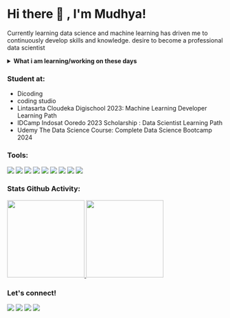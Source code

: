 # Hi there 👋 , I'm Mudhya!
Currently learning data science and machine learning has driven me to continuously develop skills and knowledge. desire to become a professional data scientist 
<details>
 <summary><strong>What i am learning/working on these days</strong></summary>
    - 🔭 I’m interested in Data Science and Machine Learning</br>
    - 🌱 I’m currently working on my personal portfolio website </br>
    - 💬 Ask me about anything.</br>
    - 📫 How to reach me: <a href="mailto:muhammaddhiauddin40@gmail.com">Email me!</a>  </br>
</details>

### Student at:
- Dicoding
- coding studio 
- Lintasarta Cloudeka Digischool 2023: Machine Learning Developer Learning Path
- IDCamp Indosat Ooredo 2023 Scholarship : Data Scientist Learning Path
- Udemy The Data Science Course: Complete Data Science Bootcamp 2024

### Tools:
<p>
    <img src="https://img.shields.io/badge/Os-%20Windows-blue?&logo=windows&logoColor=blue" />
    <img src="https://img.shields.io/badge/Code-Python-blue?&logo=Python" />
    <img src="https://img.shields.io/badge/Software-%20Docker-blue?&logo=docker&logoColor=blue" />
    <img src="https://img.shields.io/badge/Text%20Editor-Visual%20Studio%20Code-blue?&logo=visual%20studio%20code&logoColor=blue" />
    <img src="https://img.shields.io/badge/Anaconda-Jupyter%20Notebook-blue?&logo=anaconda&logoColor=green" />
    <img src="https://img.shields.io/badge/Google-Colaboratory-blue?&logo=google%20colab&logoColor=orange" />
    <img src="https://img.shields.io/badge/Dashboard-Grafana-blue?&logo=grafana&logoColor=orange" />
    <img src="https://img.shields.io/badge/Visualization-Streamlit-blue?&logo=streamlit&logoColor=red" />
    <img src="https://img.shields.io/badge/Git-Bash-blue?&logo=git&logoColor=orange" />
</p>

### Stats Github Activity:
<p align="left">
<a href="https://github.com/Mudhya19">
    <img src="https://github-readme-stats.vercel.app/api/top-langs/?username=Mudhya19&layout=compact&theme=tokyonight"  height="180em"/>
 <img height="180em" src="https://github-readme-stats-eight-theta.vercel.app/api?username=mudhya19&show_icons=true&theme=tokyonight&include_all_commits=true"/>
</a>
</p>

### Let's connect!
<p>
     <a href="mailto:muhammmddhiauddin40@gmail.com" target="blank"><img src="https://img.shields.io/badge/muhammaddhiauddin40@gmail.com-30302f?style=flat&logo=gmail" /></a>
     <a href="https://linkedin.com/in/mudhya19" target="blank"><img src="https://img.shields.io/badge/mudhya19-30302f?style=flat&logo=linkedin" /></a>
     <a href="https://instagram.com/mudhya_" target="blank"><img src="https://img.shields.io/badge/@mudhya_-30302f?style=flat&logo=instagram" /></a>
   <a href="https://kaggle.com/mudhya" target="blank"><img src="https://img.shields.io/badge/mudhya-30302f?style=flat&logo=kaggle" /></a>
</p>

<!--
**bagusfe/bagusfe** is a ✨ _special_ ✨ repository because its `README.md` (this file) appears on your GitHub profile.

Here are some ideas to get you started:

- 🔭 I’m currently working on ...
- 🌱 I’m currently learning ...
- 👯 I’m looking to collaborate on ...
- 🤔 I’m looking for help with ...
- 💬 Ask me about ...
- 📫 How to reach me: ...
- 😄 Pronouns: ...
- ⚡ Fun fact: ...
-->
